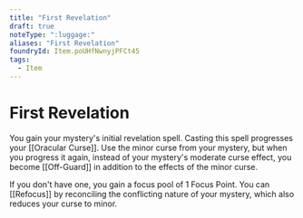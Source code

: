 ```yaml
---
title: "First Revelation"
draft: true
noteType: ":luggage:"
aliases: "First Revelation"
foundryId: Item.poUHfNwnyjPFCt45
tags:
  - Item
---
```


# First Revelation

You gain your mystery's initial revelation spell. Casting this spell progresses your [[Oracular Curse]]. Use the minor curse from your mystery, but when you progress it again, instead of your mystery's moderate curse effect, you become [[Off-Guard]] in addition to the effects of the minor curse.

If you don't have one, you gain a focus pool of 1 Focus Point. You can [[Refocus]] by reconciling the conflicting nature of your mystery, which also reduces your curse to minor.
